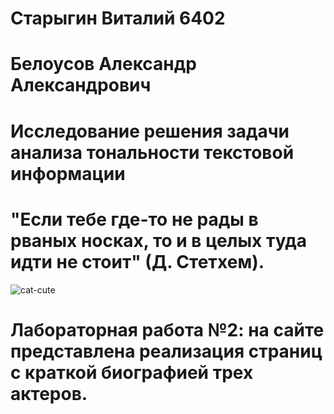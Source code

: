 # Старыгин Виталий 6402
# Белоусов Александр Александрович
# Исследование решения задачи анализа тональности текстовой информации
# "Если тебе где-то не рады в рваных носках, то и в целых туда идти не стоит" (Д. Стетхем).
![cat-cute](https://github.com/user-attachments/assets/80b4a45f-cd09-4e0f-8847-82746a74d81a)

# Лабораторная работа №2: на сайте представлена реализация страниц с краткой биографией трех актеров.
